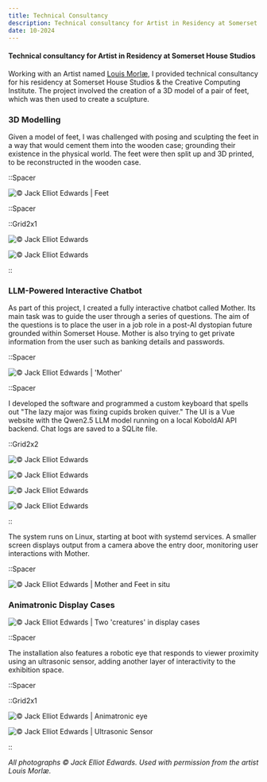 ```yaml
---
title: Technical Consultancy
description: Technical consultancy for Artist in Residency at Somerset House Studios
date: 10-2024
---
```


#### Technical consultancy for Artist in Residency at Somerset House Studios

Working with an Artist named [Louis Morlæ](https://www.roseeaston.com/artists/louis-morlae), I provided technical consultancy for his residency at Somerset House Studios & the Creative Computing Institute. The project involved the creation of a 3D model of a pair of feet, which was then used to create a sculpture.

### 3D Modelling

Given a model of feet, I was challenged with posing and sculpting the feet in a way that would cement them into the wooden case; grounding their existence in the physical world. The feet were then split up and 3D printed, to be reconstructed in the wooden case.

::Spacer

![© Jack Elliot Edwards | Feet](/images/somerset-house/Louis%20Morlæ-Ref-3931.jpg)

::Spacer

::Grid2x1

![© Jack Elliot Edwards](/images/somerset-house/Louis%20Morlæ-Ref-3935.jpg)

![© Jack Elliot Edwards](/images/somerset-house/Louis%20Morlæ-Ref-3936.jpg)

::

### LLM-Powered Interactive Chatbot

As part of this project, I created a fully interactive chatbot called Mother. Its main task was to guide the user through a series of questions. The aim of the questions is to place the user in a job role in a post-AI dystopian future grounded within Somerset House. Mother is also trying to get private information from the user such as banking details and passwords.

::Spacer

![© Jack Elliot Edwards | 'Mother'](/images/somerset-house/LouisMorlæ_Ref-7434-63.jpg)

::Spacer

I developed the software and programmed a custom keyboard that spells out "The lazy major was fixing cupids broken quiver." The UI is a Vue website with the Qwen2.5 LLM model running on a local KoboldAI API backend. Chat logs are saved to a SQLite file.

::Grid2x2

![© Jack Elliot Edwards](/images/somerset-house/Louis%20Morlæ-Ref-3921.jpg)

![© Jack Elliot Edwards](/images/somerset-house/Louis%20Morlæ-Ref-3920.jpg)

![© Jack Elliot Edwards](/images/somerset-house/Louis%20Morlæ-Ref-3923.jpg)

![© Jack Elliot Edwards](/images/somerset-house/Louis%20Morlæ-Ref-3922.jpg)

::

The system runs on Linux, starting at boot with systemd services. A smaller screen displays output from a camera above the entry door, monitoring user interactions with Mother.

::Spacer

![© Jack Elliot Edwards | Mother and Feet in situ](/images/somerset-house/Louis%20Morlæ-Ref-4000-4.jpg)

### Animatronic Display Cases

![© Jack Elliot Edwards | Two 'creatures' in display cases](/images/somerset-house/Louis%20Morlæ-Ref-4033.jpg)

::Spacer

The installation also features a robotic eye that responds to viewer proximity using an ultrasonic sensor, adding another layer of interactivity to the exhibition space.

::Spacer

::Grid2x1

![© Jack Elliot Edwards | Animatronic eye](/images/somerset-house/LouisMorlæ_Ref-7423.jpg)

![© Jack Elliot Edwards | Ultrasonic Sensor](/images/somerset-house/LouisMorlæ_Ref-7428.jpg)

::

_All photographs © Jack Elliot Edwards. Used with permission from the artist Louis Morlæ._
